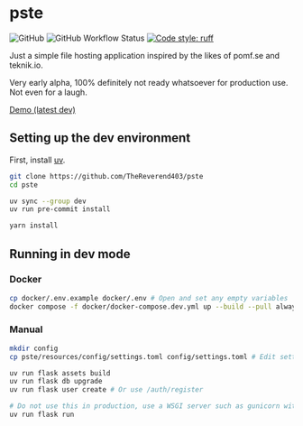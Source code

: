 # pste

![GitHub](https://img.shields.io/github/license/TheReverend403/pste?style=flat-square)
![GitHub Workflow Status](https://img.shields.io/github/actions/workflow/status/TheReverend403/pste/build-docker-image.yml?branch=main&style=flat-square)
[![Code style: ruff](https://img.shields.io/badge/code%20style-ruff-000000.svg?style=flat-square)](https://github.com/astral-sh/ruff)

Just a simple file hosting application inspired by the likes of pomf.se and teknik.io.

Very early alpha, 100% definitely not ready whatsoever for production use. Not even for a laugh.

[Demo (latest dev)](https://dev.pste.pw)

## Setting up the dev environment

First, install [uv](https://docs.astral.sh/uv/getting-started/installation/).

```sh
git clone https://github.com/TheReverend403/pste
cd pste

uv sync --group dev
uv run pre-commit install

yarn install
```

## Running in dev mode

### Docker

```sh
cp docker/.env.example docker/.env # Open and set any empty variables
docker compose -f docker/docker-compose.dev.yml up --build --pull always
```

### Manual

```sh
mkdir config
cp pste/resources/config/settings.toml config/settings.toml # Edit settings.toml

uv run flask assets build
uv run flask db upgrade
uv run flask user create # Or use /auth/register

# Do not use this in production, use a WSGI server such as gunicorn with pste:create_app() as your entrypoint.
uv run flask run
```
